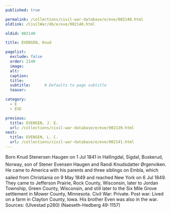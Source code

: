 ```yaml
---
published: true

permalink: /collections/civil-war-database/e/eve/002140.html
oldlink: /CivilWar/db/e/eve/002140.html

oldid: 002140

title: EVENSEN, Knud

pagelist:
  exclude: false
  order: 2140
  image: 
  alt:
  caption:
  title:
  subtitle:      # Defaults to page subtitle
  teaser:

category: 
  - E 
  - EVE

previous:
  title: EVENSEN, J. E.
  url: /collections/civil-war-database/e/eve/002139.html  
next:
  title: EVENSEN, L. C.
  url: /collections/civil-war-database/e/eve/002141.html   
---
```

Born &#147;Knud Stenersen Haugen&#148; on 1 Jul 1841 in Hallingdal, Sigdal, Buskerud, Norway, son of Stener Evensen Haugen and Randi Knudsdatter &Oslash;rgenviken. He came to America with his parents and three siblings on &#147;Embla&#148;, which sailed from Christiania on 9 May 1849 and reached New York on 6 Jul 1849. They came to Jefferson Prairie, Rock County, Wisconsin, later to Jordan Township, Green County, Wisconsin, and still later to the Six Mile Grove settlement in Mower County, Minnesota. Civil War: Private. Post war: Lived on a farm in Clayton County, Iowa. His brother Even was also in the war. Sources: (Ulvestad p280) (Naeseth-Hedberg &#146;49-1157)